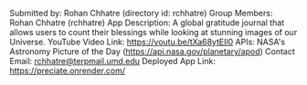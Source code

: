 Submitted by: Rohan Chhatre (directory id: rchhatre)
Group Members: Rohan Chhatre (rchhatre)
App Description: A global gratitude journal that allows users to count
their blessings while looking at stunning images of our Universe. 
YouTube Video Link: https://youtu.be/tXa68ytEIl0
APIs: NASA's Astronomy Picture of the Day (https://api.nasa.gov/planetary/apod)
Contact Email:  rchhatre@terpmail.umd.edu
Deployed App Link: https://preciate.onrender.com/